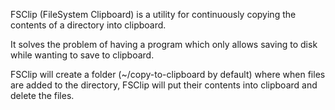FSClip (FileSystem Clipboard) is a utility for continuously copying the contents of a directory into clipboard.

It solves the problem of having a program which only allows saving to disk while wanting to save to clipboard.

FSClip will create a folder (~/copy-to-clipboard by default) where when files are added to the directory, FSClip will 
put their contents into clipboard and delete the files.
